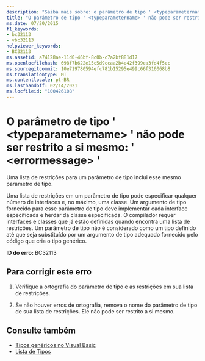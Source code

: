 ```yaml
---
description: "Saiba mais sobre: o parâmetro de tipo ' <typeparametername> ' não pode ser restrito a si mesmo: ' <errormessage> '"
title: "O parâmetro de tipo ' <typeparametername> ' não pode ser restrito a si mesmo: ' <errormessage> '"
ms.date: 07/20/2015
f1_keywords:
- bc32113
- vbc32113
helpviewer_keywords:
- BC32113
ms.assetid: a74128ae-11d0-46bf-8c0b-c7a2bf881d17
ms.openlocfilehash: 698f7b622e15c5d9ccaa2b4e42f399ea3fd4f5ec
ms.sourcegitcommit: 10e719780594efc781b15295e499c66f316068b8
ms.translationtype: MT
ms.contentlocale: pt-BR
ms.lasthandoff: 02/14/2021
ms.locfileid: "100426108"
---
```

# <a name="type-parameter-typeparametername-cannot-be-constrained-to-itself-errormessage"></a>O parâmetro de tipo ' \<typeparametername> ' não pode ser restrito a si mesmo: ' \<errormessage> '

Uma lista de restrições para um parâmetro de tipo inclui esse mesmo parâmetro de tipo.  
  
 Uma lista de restrições em um parâmetro de tipo pode especificar qualquer número de interfaces e, no máximo, uma classe. Um argumento de tipo fornecido para esse parâmetro de tipo deve implementar cada interface especificada e herdar da classe especificada. O compilador requer interfaces e classes que já estão definidas quando encontra uma lista de restrições. Um parâmetro de tipo não é considerado como um tipo definido até que seja substituído por um argumento de tipo adequado fornecido pelo código que cria o tipo genérico.  
  
 **ID do erro:** BC32113  
  
## <a name="to-correct-this-error"></a>Para corrigir este erro  
  
1. Verifique a ortografia do parâmetro de tipo e as restrições em sua lista de restrições.  
  
2. Se não houver erros de ortografia, remova o nome do parâmetro de tipo de sua lista de restrições. Ele não pode ser restrito a si mesmo.  
  
## <a name="see-also"></a>Consulte também

- [Tipos genéricos no Visual Basic](../programming-guide/language-features/data-types/generic-types.md)
- [Lista de Tipos](../language-reference/statements/type-list.md)
